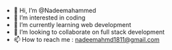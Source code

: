 - 👋 Hi, I’m @Nadeemahammed
- 👀 I’m interested in coding
- 🌱 I’m currently learning web development 
- 💞️ I’m looking to collaborate on full stack development 
- 📫 How to reach me : nadeemahmd1811@gmail.com

<!---
Nadeemahammed/Nadeemahammed is a ✨ special ✨ repository because its `README.md` (this file) appears on your GitHub profile.
You can click the Preview link to take a look at your changes.
--->
